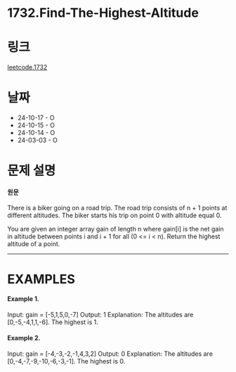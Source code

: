 # 1732.Find-The-Highest-Altitude

# 링크

[leetcode.1732](https://leetcode.com/problems/find-the-highest-altitude/description/?envType=study-plan-v2&envId=leetcode-75)

# 날짜

- 24-10-17 - O
- 24-10-15 - O
- 24-10-14 - O
- 24-03-03 - O

# 문제 설명

#### 원문

There is a biker going on a road trip. The road trip consists of n + 1 points at different altitudes. The biker starts his trip on point 0 with altitude equal 0.

You are given an integer array gain of length n where gain[i] is the net gain in altitude between points i​​​​​​ and i + 1 for all (0 <= i < n). Return the highest altitude of a point.

---

# EXAMPLES

#### Example 1.

Input: gain = [-5,1,5,0,-7]
Output: 1
Explanation: The altitudes are [0,-5,-4,1,1,-6]. The highest is 1.

#### Example 2.

Input: gain = [-4,-3,-2,-1,4,3,2]
Output: 0
Explanation: The altitudes are [0,-4,-7,-9,-10,-6,-3,-1]. The highest is 0.

